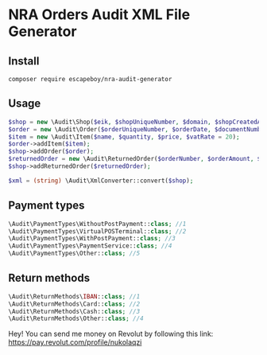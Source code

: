 # NRA Orders Audit XML File Generator

## Install
`composer require escapeboy/nra-audit-generator`

## Usage
```php
$shop = new \Audit\Shop($eik, $shopUniqueNumber, $domain, $shopCreatedAt, $isMarketplace, $yearOfOdit, $monthOfOdit);
$order = new \Audit\Order($orderUniqueNumber, $orderDate, $documentNumber, $documentDate, $totalDiscount, $paymentType, $items, $virtualPosNumber, $transactionNumber, $paymentProcessrIdentifier);
$item = new \Audit\Item($name, $quantity, $price, $vatRate = 20);
$order->addItem($item);
$shop->addOrder($order);
$returnedOrder = new \Audit\ReturnedOrder($orderNumber, $orderAmount, $orderDate, $returnMethod);
$shop->addReturnedOrder($returnedOrder);

$xml = (string) \Audit\XmlConverter::convert($shop);
```
## Payment types
```php
\Audit\PaymentTypes\WithoutPostPayment::class; //1
\Audit\PaymentTypes\VirtualPOSTerminal::class; //2
\Audit\PaymentTypes\WithPostPayment::class; //3
\Audit\PaymentTypes\PaymentService::class; //4
\Audit\PaymentTypes\Other::class; //5
```

## Return methods
```php
\Audit\ReturnMethods\IBAN::class; //1
\Audit\ReturnMethods\Card::class; //2
\Audit\ReturnMethods\Cash::class; //3
\Audit\ReturnMethods\Other::class; //4
```

Hey! You can send me money on Revolut by following this link: 
https://pay.revolut.com/profile/nukolaqzi